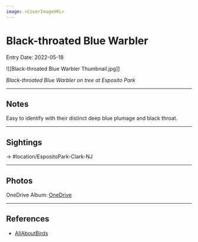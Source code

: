 ```yaml
---
image: <CoverImageURL>
---
```


# Black-throated Blue Warbler
Entry Date: 2022-05-18

![[Black-throated Blue Warbler Thumbnail.jpg]]

*Black-throated Blue Warbler on tree at Esposito Park*

---------------------------------------------------------------
## Notes
Easy to identify with their distinct deep blue plumage and black throat.

---------------------------------------------------------------
## Sightings

-> #location/EspositoPark-Clark-NJ 

---------------------------------------------------------------
## Photos
OneDrive Album: [OneDrive](https://1drv.ms/u/s!AvaIuMdCo_w-2H29WZYlW075Zm1x?e=mYEcTi)

---------------------------------------------------------------
## References
- [AllAboutBirds](https://www.allaboutbirds.org/guide/Black-throated_Blue_Warbler/id)